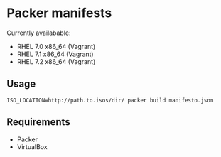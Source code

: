 # Packer manifests

Currently availabable:

* RHEL 7.0 x86_64 (Vagrant)
* RHEL 7.1 x86_64 (Vagrant)
* RHEL 7.2 x86_64 (Vagrant)

## Usage

```shell
ISO_LOCATION=http://path.to.isos/dir/ packer build manifesto.json
```

## Requirements

* Packer
* VirtualBox

